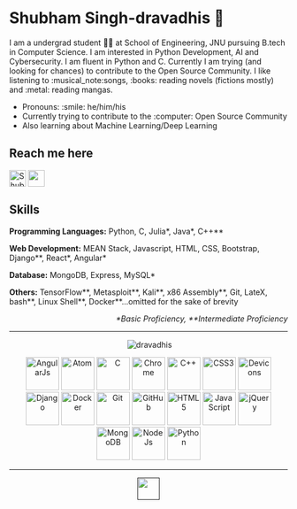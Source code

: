 <h1> Shubham Singh-dravadhis 👋 </h1>
<p>I am a undergrad student 👨‍🎓 at School of Engineering, JNU pursuing B.tech in Computer Science. I am interested in Python Development, AI and Cybersecurity. I am fluent in Python and C. Currently I am trying (and looking for chances) to contribute to the Open Source Community. I like listening to :musical_note:songs, :books: reading novels (fictions mostly) and :metal: reading mangas.</p>

<ul>
  <li> Pronouns: :smile: he/him/his
  <li> Currently trying to contribute to the :computer: Open Source Community
  <li> Also learning about Machine Learning/Deep Learning
</ul>
<h2>Reach me here</h2>
    
<p>
<a href="https://www.linkedin.com/in/shubham-singh-b056151b6/" target="blank"><img align="center" src="https://devicon.dev/devicon.git/icons/linkedin/linkedin-original.svg" alt="Shubham Singh" height="30" width="30" /></a>
<a href="https://github.com/dravadhis" target="blank"><img align="center" src="https://devicon.dev/devicon.git/icons/github/github-original.svg" height="30" width="30" /></a></p>

  
</ul>

<h2> Skills </h2>
<p><b>Programming Languages:</b> Python, C, Julia*, Java*, C++** <br></p>
<p><b>Web Development:</b> MEAN Stack, Javascript, HTML, CSS, Bootstrap, Django**, React*, Angular* <br> </p>
<p><b>Database:</b> MongoDB, Express, MySQL* <br> </p>
<p><b>Others:</b> TensorFlow**, Metasploit**, Kali**, x86 Assembly**, Git, LateX, bash**, Linux Shell**, Docker**...omitted for the sake of brevity <br> </p>
<p align=right><i>*Basic Proficiency, **Intermediate Proficiency </i></p>
<hr>

<p align="center">&nbsp;<img align="center" src="https://github-readme-stats.vercel.app/api?username=dravadhis&show_icons=true" alt="dravadhis" /></p></td>
<p align="center">
<img src="https://devicon.dev/devicon.git/icons/angularjs/angularjs-original.svg" alt="AngularJs" width="60" height="60"/>
<img src="https://devicon.dev/devicon.git/icons/atom/atom-original.svg" alt="Atom" width="60" height="60"/>
<img src="https://devicon.dev/devicon.git/icons/c/c-original.svg" alt="C" width="60" height="60"/>
<img src="https://devicon.dev/devicon.git/icons/chrome/chrome-original.svg" alt="Chrome" width="60" height="60"/>
<img src="https://devicon.dev/devicon.git/icons/cplusplus/cplusplus-original.svg" alt="C++" width="60" height="60"/>
<img src="https://devicon.dev/devicon.git/icons/css3/css3-original.svg" alt="CSS3" width="60" height="60"/>
<img src="https://devicon.dev/devicon.git/icons/devicon/devicon-original.svg" alt="Devicons" width="60" height="60"/>
<img src="https://devicon.dev/devicon.git/icons/django/django-original.svg" alt="Django" width="60" height="60"/>
<img src="https://devicon.dev/devicon.git/icons/docker/docker-original.svg" alt="Docker" width="60" height="60"/>
<img src="https://devicon.dev/devicon.git/icons/git/git-original.svg" alt="Git" width="60" height="60"/>
<img src="https://devicon.dev/devicon.git/icons/github/github-original.svg" alt="GitHub" width="60" height="60"/>
<img src="https://devicon.dev/devicon.git/icons/html5/html5-original.svg" alt="HTML5" width="60" height="60"/>
<img src="https://devicon.dev/devicon.git/icons/javascript/javascript-original.svg" alt="JavaScript" width="60" height="60"/>
<img src="https://devicon.dev/devicon.git/icons/jquery/jquery-original.svg" alt="jQuery" width="60" height="60"/>
<img src="https://devicon.dev/devicon.git/icons/mongodb/mongodb-original.svg" alt="MongoDB" width="60" height="60"/>
<img src="https://devicon.dev/devicon.git/icons/nodejs/nodejs-original.svg" alt="NodeJs" width="60" height="60"/>
<img src="https://devicon.dev/devicon.git/icons/python/python-original.svg" alt="Python" width="60" height="60"/>
</p>
<hr>

<p align="center">
<a href=""><img align="center" src="https://img.shields.io/badge/dravdhis-Shubham%20Singh-red" height="40px" /></a>
</p>
